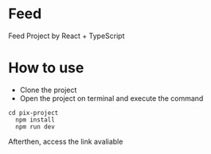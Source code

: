 # Feed
Feed Project by React + TypeScript

# How to use
- Clone the project
- Open the project on terminal and execute the command
```
cd pix-project
  npm install
  npm run dev
```
Afterthen, access the link avaliable
